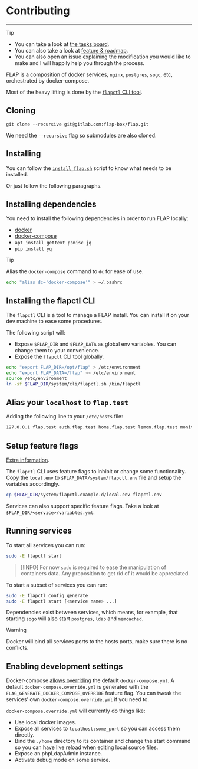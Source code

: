 # Contributing

---

> [!TIP]
>
>- You can take a look at [the tasks board](https://gitlab.com/groups/flap-box/-/boards).
>- You can also take a look at [feature & roadmap](features.md).
>- You can also open an issue explaining the modification you would like to make and I will happily help you through the process.

FLAP is a composition of docker services, `nginx`, `postgres`, `sogo`, etc, orchestrated by docker-compose.

Most of the heavy lifting is done by the [`flapctl` CLI tool](https://gitlab.com/flap-box/flap/-/tree/master/system/cli).

## Cloning

`git clone --recursive git@gitlab.com:flap-box/flap.git`

We need the `--recursive` flag so submodules are also cloned.

## Installing

You can follow the [`install_flap.sh`](-/blob/master/system/img_build/userpatches/overlay/install_flap.sh) script to know what needs to be installed.

Or just follow the following paragraphs.

## Installing dependencies

You need to install the following dependencies in order to run FLAP locally:

- [docker](https://docs.docker.com/install)
- [docker-compose](https://docs.docker.com/compose/install)
- `apt install gettext psmisc jq`
- `pip install yq`

> [!TIP]
> Alias the `docker-compose` command to `dc` for ease of use.
>
>```bash
>echo "alias dc='docker-compose'" > ~/.bashrc
>```

## Installing the flapctl CLI

The `flapctl` CLI is a tool to manage a FLAP install. You can install it on your dev machine to ease some procedures.

The following script will:

- Expose `$FLAP_DIR` and `$FLAP_DATA` as global env variables. You can change them to your convenience.
- Expose the `flapctl` CLI tool globally.

```bash
echo "export FLAP_DIR=/opt/flap" > /etc/environment
echo "export FLAP_DATA=/flap" >> /etc/environment
source /etc/environment
ln -sf $FLAP_DIR/system/cli/flapctl.sh /bin/flapctl
```

## Alias your `localhost` to `flap.test`

Adding the following line to your `/etc/hosts` file:

```txt
127.0.0.1 flap.test auth.flap.test home.flap.test lemon.flap.test monitoring.flap.test files.flap.test mail.flap.test matrix.flap.test chat.flap.test jitsi.flap.test coturn.flap.test weblate.flap.test analytics.flap.test video.flap.test music.flap.test lists.flap.test
```

## Setup feature flags

[Extra information](environment_variables.md).

The `flapctl` CLI uses feature flags to inhibit or change some functionality. Copy the `local.env` to `$FLAP_DATA/system/flapctl.env` file and setup the variables accordingly.

```bash
cp $FLAP_DIR/system/flapctl.example.d/local.env flapctl.env
```

Services can also support specific feature flags. Take a look at `$FLAP_DIR/<service>/variables.yml`.

## Running services

To start all services you can run:

```bash
sudo -E flapctl start
```

> [!INFO]
> For now `sudo` is required to ease the manipulation of containers data. Any proposition to get rid of it would be appreciated.

To start a subset of services you can run:

```bash
sudo -E flapctl config generate
sudo -E flapctl start [<service name> ...]
```

Dependencies exist between services, which means, for example, that starting `sogo` will also start `postgres`, `ldap` and `memcached`.

> [!WARNING]
> Docker will bind all services ports to the hosts ports, make sure there is no conflicts.

## Enabling development settings

Docker-compose [allows overriding](https://docs.docker.com/compose/extends/) the default `docker-compose.yml`. A default `docker-compose.override.yml` is generated with the `FLAG_GENERATE_DOCKER_COMPOSE_OVERRIDE` feature flag. You can tweak the services' own `docker-compose.override.yml` if you need to.

`docker-compose.override.yml` will currently do things like:

- Use local docker images.
- Expose all services to `localhost:some_port` so you can access them directly.
- Bind the `./home` directory to its container and change the start command so you can have live reload when editing local source files.
- Expose an phpLdapAdmin instance.
- Activate debug mode on some service.
